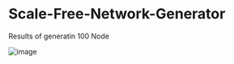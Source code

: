 # Scale-Free-Network-Generator

Results of generatin 100 Node

![image](https://user-images.githubusercontent.com/37847182/179393253-6bfa9efb-1c9d-49fe-8fe6-145c37ff352e.png)

